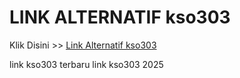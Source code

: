 # LINK ALTERNATIF kso303

Klik Disini >> <a href="https://linksto.pages.dev/">Link Alternatif kso303 </a>

link kso303 terbaru
link kso303 2025